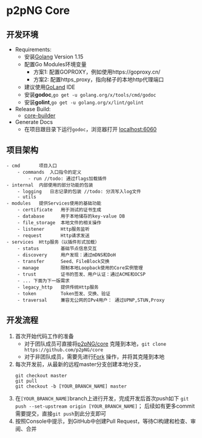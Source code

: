 # p2pNG Core
## 开发环境
- Requirements: 
    - 安装[Golang](https://golang.org/dl/) Version 1.15
    - 配置Go Modules环境变量
        - 方案1: 配置GOPROXY，例如使用https://goproxy.cn/
        - 方案2: 配置https_proxy，指向梯子的本地http代理端口
    - 建议使用[GoLand](https://www.jetbrains.com/go/) IDE
    - 安装**godoc**,`go get -u golang.org/x/tools/cmd/godoc`
    - 安装**golint**,`go get -u golang.org/x/lint/golint`
- Release Build:
    - [core-builder](https://github.com/p2pNG/core-builder)
- Generate Docs
    - 在项目跟目录下运行`godoc`，浏览器打开
    [localhost:6060](http://localhost:6060/pkg/github.com/p2pNG/core/)

## 项目架构
```
- cmd       项目入口
    - commands  入口指令的定义
        - run //todo: 通过flags加载插件
- internal  内部使用的部分功能的包装
    - logging   日志记录的包装 //todo: 分流写入log文件
    - utils
- modules   提供Services使用的基础功能
    - certificate   用于测试的证书生成
    - database      用于本地储存的key-value DB
    - file_storage  本地文件的相关操作
    - listener      Http服务监听
    - request       Http请求发送   
- services  Http服务（以插件形式加载）
    - status        基础节点信息交互
    - discovery     用户发现：通过mDNS和DoH
    - transfer      Seed、FileBlock交换
    - manage        限制本地Loopback使用的Core实例管理
    - trust         证书的签发、用户认证：通过ACME和OCSP
    - ... 下面为下一版需求
    - legacy_http   提供传统Http服务
    - token         Token签发、交换、验证
    - traversal     兼容无公网的IPv4用户： 通过UPNP,STUN,Proxy
```

## 开发流程
1. 首次开始代码工作的准备
    - 对于团队成员可直接将[p2pNG/core](https://github.com/p2pNG/core) 克隆到本地，`git clone https://github.com/p2pNG/core`
    - 对于非团队成员，需要先进行[Fork](https://github.com/p2pNG/core/fork) 操作，并将其克隆到本地
2. 每次开发前，从最新的远程master分支创建本地分支，
    ```shell script
    git checkout master
    git pull
    git checkout -b [YOUR_BRANCH_NAME] master
    ```
3. 在`[YOUR_BRANCH_NAME]`branch上进行开发，完成开发后首次push如下
    `git push --set-upstream origin [YOUR_BRANCH_NAME]`；
    后续如有更多commit需要提交，直接`git push`到此分支即可
4. 按照Console中提示，到GitHub中创建Pull Request，等待CI构建和检查、审阅、合并
